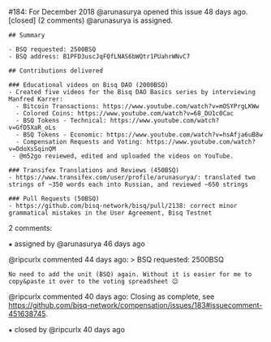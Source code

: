 #184: For December 2018
@arunasurya opened this issue 48 days ago.  [closed] (2 comments)
@arunasurya is assigned. 

    ## Summary
    
    - BSQ requested: 2500BSQ
    - BSQ address: B1PFD3uscJqFQfLNAS6bWQtr1PUahrWNvC7
    
    ## Contributions delivered
    
    ### Educational videos on Bisq DAO (2000BSQ)
    - Created five videos for the Bisq DAO Basics series by interviewing Manfred Karrer:
      - Bitcoin Transactions: https://www.youtube.com/watch?v=mOSYPrgLKWw
      - Colored Coins: https://www.youtube.com/watch?v=68_DU1c0Cac
      - BSQ Tokens - Technical: https://www.youtube.com/watch?v=GfD5XaR_oLs
      - BSQ Tokens - Economic: https://www.youtube.com/watch?v=hsAfja6uB8w
      - Compensation Requests and Voting: https://www.youtube.com/watch?v=OdoXsSqinQM
     - @m52go reviewed, edited and uploaded the videos on YouTube.
    
    ### Transifex Translations and Reviews (450BSQ)
    - https://www.transifex.com/user/profile/arunasurya/: translated two strings of ~350 words each into Russian, and reviewed ~650 strings
    
    ### Pull Requests (50BSQ)
    - https://github.com/bisq-network/bisq/pull/2138: correct minor grammatical mistakes in the User Agreement, Bisq Testnet


2 comments:

⁕ assigned by @arunasurya 46 days ago

@ripcurlx commented 44 days ago:
    > BSQ requested: 2500BSQ
    
    No need to add the unit (BSQ) again. Without it is easier for me to copy&paste it over to the voting spreadsheet 😉


@ripcurlx commented 40 days ago:
    Closing as complete, see https://github.com/bisq-network/compensation/issues/183#issuecomment-451638745.


⁕ closed by @ripcurlx 40 days ago

